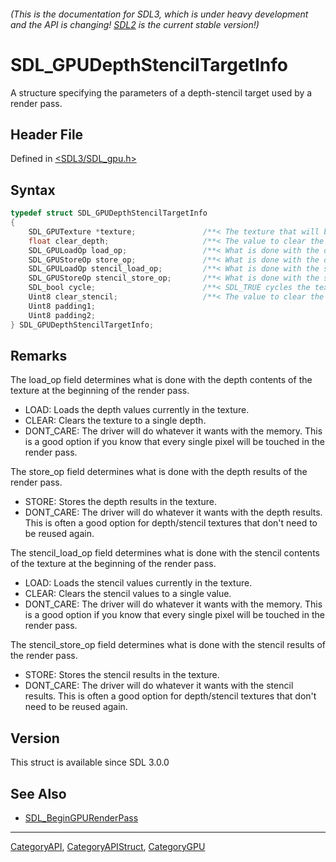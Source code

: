 ###### (This is the documentation for SDL3, which is under heavy development and the API is changing! [SDL2](https://wiki.libsdl.org/SDL2/) is the current stable version!)
# SDL_GPUDepthStencilTargetInfo

A structure specifying the parameters of a depth-stencil target used by a render pass.

## Header File

Defined in [<SDL3/SDL_gpu.h>](https://github.com/libsdl-org/SDL/blob/main/include/SDL3/SDL_gpu.h)

## Syntax

```c
typedef struct SDL_GPUDepthStencilTargetInfo
{
    SDL_GPUTexture *texture;               /**< The texture that will be used as the depth stencil target by the render pass. */
    float clear_depth;                     /**< The value to clear the depth component to at the beginning of the render pass. Ignored if SDL_GPU_LOADOP_CLEAR is not used. */
    SDL_GPULoadOp load_op;                 /**< What is done with the depth contents at the beginning of the render pass. */
    SDL_GPUStoreOp store_op;               /**< What is done with the depth results of the render pass. */
    SDL_GPULoadOp stencil_load_op;         /**< What is done with the stencil contents at the beginning of the render pass. */
    SDL_GPUStoreOp stencil_store_op;       /**< What is done with the stencil results of the render pass. */
    SDL_bool cycle;                        /**< SDL_TRUE cycles the texture if the texture is bound and any load ops are not LOAD */
    Uint8 clear_stencil;                   /**< The value to clear the stencil component to at the beginning of the render pass. Ignored if SDL_GPU_LOADOP_CLEAR is not used. */
    Uint8 padding1;
    Uint8 padding2;
} SDL_GPUDepthStencilTargetInfo;
```

## Remarks

The load_op field determines what is done with the depth contents of the
texture at the beginning of the render pass.

- LOAD: Loads the depth values currently in the texture.
- CLEAR: Clears the texture to a single depth.
- DONT_CARE: The driver will do whatever it wants with the memory. This is
  a good option if you know that every single pixel will be touched in the
  render pass.

The store_op field determines what is done with the depth results of the
render pass.

- STORE: Stores the depth results in the texture.
- DONT_CARE: The driver will do whatever it wants with the depth results.
  This is often a good option for depth/stencil textures that don't need to
  be reused again.

The stencil_load_op field determines what is done with the stencil contents
of the texture at the beginning of the render pass.

- LOAD: Loads the stencil values currently in the texture.
- CLEAR: Clears the stencil values to a single value.
- DONT_CARE: The driver will do whatever it wants with the memory. This is
  a good option if you know that every single pixel will be touched in the
  render pass.

The stencil_store_op field determines what is done with the stencil results
of the render pass.

- STORE: Stores the stencil results in the texture.
- DONT_CARE: The driver will do whatever it wants with the stencil results.
  This is often a good option for depth/stencil textures that don't need to
  be reused again.

## Version

This struct is available since SDL 3.0.0

## See Also

- [SDL_BeginGPURenderPass](SDL_BeginGPURenderPass)

----
[CategoryAPI](CategoryAPI), [CategoryAPIStruct](CategoryAPIStruct), [CategoryGPU](CategoryGPU)

